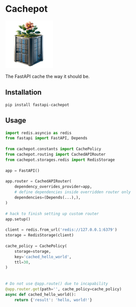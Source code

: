 # Cachepot

![](https://github.com/k0t3n/cachepot/blob/main/docs/logo.png?raw=true)

The FastAPI cache the way it should be.

## Installation

```shell
pip install fastapi-cachepot
```

## Usage

```python
import redis.asyncio as redis
from fastapi import FastAPI, Depends

from cachepot.constants import CachePolicy
from cachepot.routing import CachedAPIRouter
from cachepot.storages.redis import RedisStorage

app = FastAPI()

app.router = CachedAPIRouter(
    dependency_overrides_provider=app,
    # define dependencies inside overridden router only
    dependencies=(Depends(...),),
)

# hack to finish setting up custom router
app.setup()

client = redis.from_url('redis://127.0.0.1:6379')
storage = RedisStorage(client)

cache_policy = CachePolicy(
    storage=storage,
    key='cached_hello_world',
    ttl=30,
)


# Do not use @app.route() due to incapability
@app.router.get(path='', cache_policy=cache_policy)
async def cached_hello_world():
    return {'result': 'hello, world!'}



```



